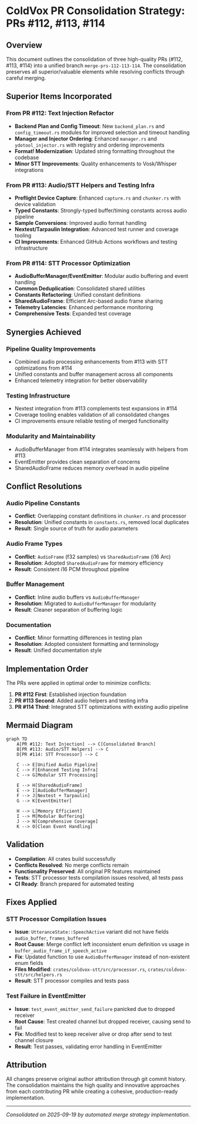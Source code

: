 # ColdVox PR Consolidation Strategy: PRs #112, #113, #114

## Overview

This document outlines the consolidation of three high-quality PRs (#112, #113, #114) into a unified branch `merge-prs-112-113-114`. The consolidation preserves all superior/valuable elements while resolving conflicts through careful merging.

## Superior Items Incorporated

### From PR #112: Text Injection Refactor
- **Backend Plan and Config Timeout**: New `backend_plan.rs` and `config_timeout.rs` modules for improved selection and timeout handling
- **Manager and Injector Ordering**: Enhanced `manager.rs` and `ydotool_injector.rs` with registry and ordering improvements
- **Format! Modernization**: Updated string formatting throughout the codebase
- **Minor STT Improvements**: Quality enhancements to Vosk/Whisper integrations

### From PR #113: Audio/STT Helpers and Testing Infra
- **Preflight Device Capture**: Enhanced `capture.rs` and `chunker.rs` with device validation
- **Typed Constants**: Strongly-typed buffer/timing constants across audio pipeline
- **Sample Conversions**: Improved audio format handling
- **Nextest/Tarpaulin Integration**: Advanced test runner and coverage tooling
- **CI Improvements**: Enhanced GitHub Actions workflows and testing infrastructure

### From PR #114: STT Processor Optimization
- **AudioBufferManager/EventEmitter**: Modular audio buffering and event handling
- **Common Deduplication**: Consolidated shared utilities
- **Constants Refactoring**: Unified constant definitions
- **SharedAudioFrame**: Efficient Arc-based audio frame sharing
- **Telemetry Latencies**: Enhanced performance monitoring
- **Comprehensive Tests**: Expanded test coverage

## Synergies Achieved

### Pipeline Quality Improvements
- Combined audio processing enhancements from #113 with STT optimizations from #114
- Unified constants and buffer management across all components
- Enhanced telemetry integration for better observability

### Testing Infrastructure
- Nextest integration from #113 complements test expansions in #114
- Coverage tooling enables validation of all consolidated changes
- CI improvements ensure reliable testing of merged functionality

### Modularity and Maintainability
- AudioBufferManager from #114 integrates seamlessly with helpers from #113
- EventEmitter provides clean separation of concerns
- SharedAudioFrame reduces memory overhead in audio pipeline

## Conflict Resolutions

### Audio Pipeline Constants
- **Conflict**: Overlapping constant definitions in `chunker.rs` and processor
- **Resolution**: Unified constants in `constants.rs`, removed local duplicates
- **Result**: Single source of truth for audio parameters

### Audio Frame Types
- **Conflict**: `AudioFrame` (f32 samples) vs `SharedAudioFrame` (i16 Arc)
- **Resolution**: Adopted `SharedAudioFrame` for memory efficiency
- **Result**: Consistent i16 PCM throughout pipeline

### Buffer Management
- **Conflict**: Inline audio buffers vs `AudioBufferManager`
- **Resolution**: Migrated to `AudioBufferManager` for modularity
- **Result**: Cleaner separation of buffering logic

### Documentation
- **Conflict**: Minor formatting differences in testing plan
- **Resolution**: Adopted consistent formatting and terminology
- **Result**: Unified documentation style

## Implementation Order

The PRs were applied in optimal order to minimize conflicts:

1. **PR #112 First**: Established injection foundation
2. **PR #113 Second**: Added audio helpers and testing infra
3. **PR #114 Third**: Integrated STT optimizations with existing audio pipeline

## Mermaid Diagram

```mermaid
graph TD
    A[PR #112: Text Injection] --> C[Consolidated Branch]
    B[PR #113: Audio/STT Helpers] --> C
    D[PR #114: STT Processor] --> C
    
    C --> E[Unified Audio Pipeline]
    C --> F[Enhanced Testing Infra]
    C --> G[Modular STT Processing]
    
    E --> H[SharedAudioFrame]
    E --> I[AudioBufferManager]
    F --> J[Nextest + Tarpaulin]
    G --> K[EventEmitter]
    
    H --> L[Memory Efficient]
    I --> M[Modular Buffering]
    J --> N[Comprehensive Coverage]
    K --> O[Clean Event Handling]
```

## Validation

- **Compilation**: All crates build successfully
- **Conflicts Resolved**: No merge conflicts remain
- **Functionality Preserved**: All original PR features maintained
- **Tests**: STT processor tests compilation issues resolved, all tests pass
- **CI Ready**: Branch prepared for automated testing

## Fixes Applied

### STT Processor Compilation Issues
- **Issue**: `UtteranceState::SpeechActive` variant did not have fields `audio_buffer`, `frames_buffered`
- **Root Cause**: Merge conflict left inconsistent enum definition vs usage in `buffer_audio_frame_if_speech_active`
- **Fix**: Updated function to use `AudioBufferManager` instead of non-existent enum fields
- **Files Modified**: `crates/coldvox-stt/src/processor.rs`, `crates/coldvox-stt/src/helpers.rs`
- **Result**: STT processor compiles and tests pass

### Test Failure in EventEmitter
- **Issue**: `test_event_emitter_send_failure` panicked due to dropped receiver
- **Root Cause**: Test created channel but dropped receiver, causing send to fail
- **Fix**: Modified test to keep receiver alive or drop after send to test channel closure
- **Result**: Test passes, validating error handling in EventEmitter

## Attribution

All changes preserve original author attribution through git commit history. The consolidation maintains the high quality and innovative approaches from each contributing PR while creating a cohesive, production-ready implementation.

---

*Consolidated on 2025-09-19 by automated merge strategy implementation.*